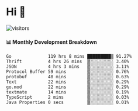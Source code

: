 # Hi 👋
 
![visitors](https://visitor-badge.glitch.me/badge?page_id=sorcererxw.sorcererx)

#### 📊 Monthly Development Breakdown

<!--START_SECTION:waka-->
```text
Go              119 hrs 8 mins █████████▒ 91.27%
Thrift          4 hrs 26 mins  ▒░░░░░░░░░ 3.40%
JSON            4 hrs 3 mins   ▒░░░░░░░░░ 3.11%
Protocol Buffer 59 mins        ▒░░░░░░░░░ 0.76%
protobuf        48 mins        ▒░░░░░░░░░ 0.63%
Text            22 mins        ▒░░░░░░░░░ 0.29%
go.mod          22 mins        ▒░░░░░░░░░ 0.29%
textmate        14 mins        ▒░░░░░░░░░ 0.19%
TypeScript      2 mins         ▒░░░░░░░░░ 0.03%
Java Properties 0 secs         ▒░░░░░░░░░ 0.01%
```
<!--END_SECTION:waka-->
